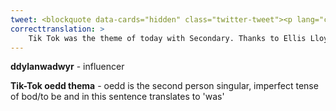 ```yaml
---
tweet: <blockquote data-cards="hidden" class="twitter-tweet"><p lang="cy" dir="ltr">Tik Tok oedd thema’r <a href="https://twitter.com/hashtag/AwrFawr?src=hash&amp;ref_src=twsrc%5Etfw">#AwrFawr</a> heddiw gyda’r Uwchradd. Diolch i Ellis Lloyd Jones am ddangos i ni am sut i ddod yn ddylanwadwyr <a href="https://twitter.com/hashtag/gwaithieuenctidcymru?src=hash&amp;ref_src=twsrc%5Etfw">#gwaithieuenctidcymru</a> <a href="https://t.co/ZMSAyN1Gw3">pic.twitter.com/ZMSAyN1Gw3</a></p>&mdash; Urdd Gobaith Cymru (@Urdd) <a href="https://twitter.com/Urdd/status/1293581647733039124?ref_src=twsrc%5Etfw">August 12, 2020</a></blockquote> <script async src="https://platform.twitter.com/widgets.js" charset="utf-8"></script>
correcttranslation: >
    Tik Tok was the theme of today with Secondary. Thanks to Ellis Lloyd Jones for showing us how to be an influencer #youthworkwales
---
```


**ddylanwadwyr** - influencer

**Tik-Tok oedd thema** - oedd is the second person singular, imperfect tense of bod/to be and in this sentence translates to 'was'






